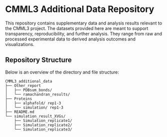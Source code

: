 # CMML3 Additional Data Repository

This repository contains supplementary data and analysis results relevant to the CMML3 project. The datasets provided here are meant to support transparency, reproducibility, and further analysis. They range from raw and processed experimental data to derived analysis outcomes and visualizations.

## Repository Structure
Below is an overview of the directory and file structure:


```
CMML3_additional_data
├── Other_report
│   ├── PDBsum_bonds/
│   └── ramachandran_results/
├── Proteins
│   ├── alphafold/ rep1-3
│   └── simulation/ rep1-3
├── README.md
└── simulation_result_XVGs/
    ├── Simulation_replicate1/
    ├── Simulation_replicate2/
    └── Simulation_replicate3/

```
